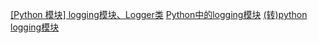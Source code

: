 [[Python 模块] logging模块、Logger类](https://www.cnblogs.com/i-honey/p/8052579.html) 
[Python中的logging模块](http://python.jobbole.com/86887/) 
[(转)python logging模块](https://www.cnblogs.com/liujiacai/p/7804848.html) 